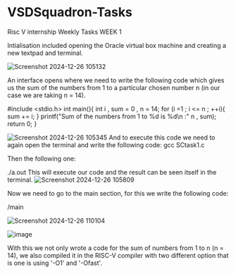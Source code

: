 # VSDSquadron-Tasks
Risc V internship Weekly Tasks
WEEK 1 

Intialisation included opening the Oracle virtual box machine and creating a new textpad and terminal.

![Screenshot 2024-12-26 105132](https://github.com/user-attachments/assets/b096bc4a-9349-4155-a905-f488c4f711dc)


An interface opens where we need to write the following code which gives us the sum of the numbers from 1 to a particular chosen number n (in our case we are taking n = 14).

#include <stdio.h>
int main(){
      int i , sum = 0 , n = 14;
      for (i =1 ; i <= n ; ++i){
      sum += i;
      }
      printf("Sum of the numbers from 1 to %d is %d\n :" n , sum);
      return 0;
}


![Screenshot 2024-12-26 105345](https://github.com/user-attachments/assets/36d6a3de-cbac-40f9-a3bb-a99c2efee05f)
And to execute this code we need to again open the terminal and write the following code:
gcc SCtask1.c


Then the following one:

./a.out
This will execute our code and the result can be seen itself in the terminal.
![Screenshot 2024-12-26 105809](https://github.com/user-attachments/assets/60a3003f-9a02-4df9-a6a7-3dde738e265b)



Now we need to go to the main section, for this we write the following code:

/main

![Screenshot 2024-12-26 110104](https://github.com/user-attachments/assets/c570e7db-043e-422e-97c8-c2bcc3096701)

![image](https://github.com/user-attachments/assets/d0dc93ab-8e23-4ca9-a839-acd9ef8bb629)

With this we not only wrote a code for the sum of numbers from 1 to n (n = 14), we also compiled it in the RISC-V compiler with two different option that is one is using '-O1' and '-Ofast'.

